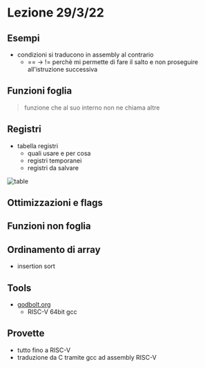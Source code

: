 # Lezione 29/3/22

## Esempi

- condizioni si traducono in assembly al contrario
  - == -> != perchè mi permette di fare il salto e non proseguire all'istruzione successiva

## Funzioni foglia

> funzione che al suo interno non ne chiama altre

## Registri

- tabella registri
  - quali usare e per cosa
  - registri temporanei
  - registri da salvare

![table]()

## Ottimizzazioni e flags

## Funzioni non foglia

## Ordinamento di array

- insertion sort

## Tools

- [godbolt.org](https://godbolt.org/)
  - RISC-V 64bit gcc

## Provette

- tutto fino a RISC-V
- traduzione da C tramite gcc ad assembly RISC-V

